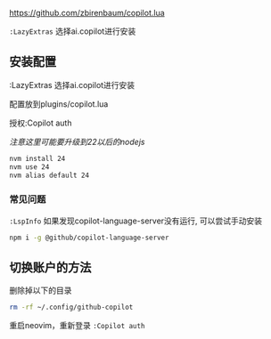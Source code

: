https://github.com/zbirenbaum/copilot.lua

`:LazyExtras` 选择ai.copilot进行安装
## 安装配置
:LazyExtras 选择ai.copilot进行安装

配置放到plugins/copilot.lua

授权:Copilot auth

*注意这里可能要升级到22以后的nodejs*
```bash
nvm install 24
nvm use 24
nvm alias default 24
```
### 常见问题

`:LspInfo` 如果发现copilot-language-server没有运行, 可以尝试手动安装

```bash
npm i -g @github/copilot-language-server
```

## **切换账户的方法**

删除掉以下的目录
```bash
rm -rf ~/.config/github-copilot
```

重启neovim，重新登录
`:Copilot auth`
